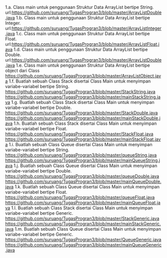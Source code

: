 1.a. Class main untuk penggunaan Struktur Data ArrayList bertipe String.
url:https://github.com/suruang/TugasProgran3/blob/master/ArrayListDouble.java
1.b. Class main untuk penggunaan Struktur Data ArrayList bertipe Integer.
url:https://github.com/suruang/TugasProgran3/blob/master/ArrayListInteger.java
1.c. Class main untuk penggunaan Struktur Data ArrayList bertipe Float.
url:https://github.com/suruang/TugasProgran3/blob/master/ArrayListFloat.java
1.d. Class main untuk penggunaan Struktur Data ArrayList bertipe Double.
url:https://github.com/suruang/TugasProgran3/blob/master/ArrayListDouble.java
1.e. Class main untuk penggunaan Struktur Data ArrayList bertipe object dari Class 
https://github.com/suruang/TugasProgran3/blob/master/ArrayListObject.java
1.f. Buatlah sebuah Class Stack disertai Class Main untuk menyimpan variabe-variabel bertipe String.
https://github.com/suruang/TugasProgran3/blob/master/StackString.java
https://github.com/suruang/TugasProgran3/blob/master/mainStackString.java
1.g. Buatlah sebuah Class Stack disertai Class Main untuk menyimpan variabe-variabel bertipe Double.
https://github.com/suruang/TugasProgran3/blob/master/StackDouble.java
https://github.com/suruang/TugasProgran3/blob/master/mainStackDouble.java
1.h. Buatlah sebuah Class Stack disertai Class Main untuk menyimpan variabe-variabel bertipe Float.
https://github.com/suruang/TugasProgran3/blob/master/StackFloat.java
https://github.com/suruang/TugasProgran3/blob/master/mainStackFloat.java
1.i. Buatlah sebuah Class Queue disertai Class Main untuk menyimpan variabe-variabel bertipe String.
https://github.com/suruang/TugasProgran3/blob/master/queueString.java
https://github.com/suruang/TugasProgran3/blob/master/mainQueueString.java
1.j. Buatlah sebuah Class Queue disertai Class Main untuk menyimpan variabe-variabel bertipe Double.
https://github.com/suruang/TugasProgran3/blob/master/queueDouble.java
https://github.com/suruang/TugasProgran3/blob/master/mainQueueDouble.java
1.k. Buatlah sebuah Class Queue disertai Class Main untuk menyimpan variabe-variabel bertipe Float.
https://github.com/suruang/TugasProgran3/blob/master/queueFloat.java
https://github.com/suruang/TugasProgran3/blob/master/mainQueueFloat.java
1.l. Buatlah sebuah Class Stack disertai Class Main untuk menyimpan variabe-variabel bertipe Generic.
https://github.com/suruang/TugasProgran3/blob/master/StackGeneric.java
https://github.com/suruang/TugasProgran3/blob/master/mainStackGeneric.java
1.m. Buatlah sebuah Class Queue disertai Class Main untuk menyimpan variabe-variabel bertipe Generic.
https://github.com/suruang/TugasProgran3/blob/master/QueueGeneric.java
https://github.com/suruang/TugasProgran3/blob/master/mainQueueGeneric.java

